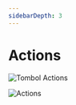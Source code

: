 ```yaml
---
sidebarDepth: 3
---
```


# Actions

![Tombol Actions](/images/btn-act.png)

![Actions](/images/app-actions.png)
